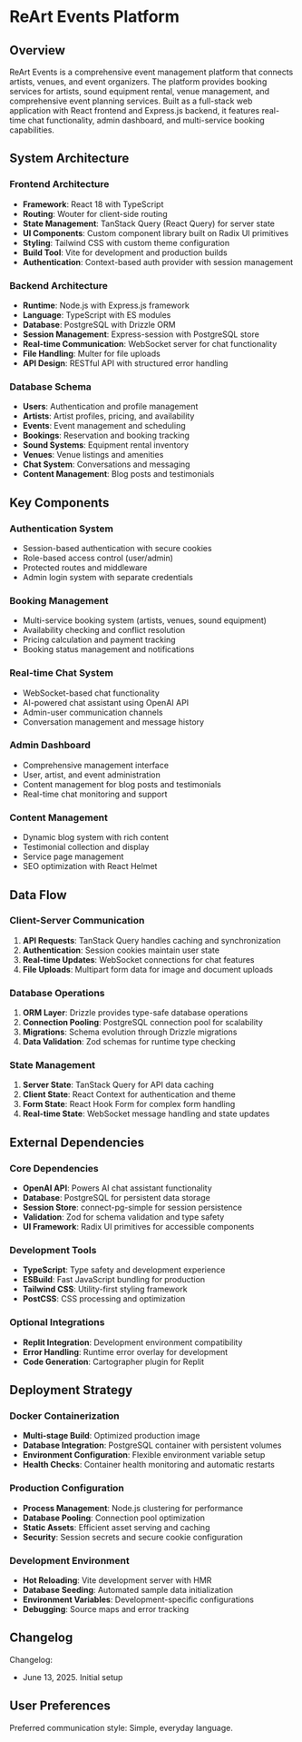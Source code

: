 # ReArt Events Platform

## Overview

ReArt Events is a comprehensive event management platform that connects artists, venues, and event organizers. The platform provides booking services for artists, sound equipment rental, venue management, and comprehensive event planning services. Built as a full-stack web application with React frontend and Express.js backend, it features real-time chat functionality, admin dashboard, and multi-service booking capabilities.

## System Architecture

### Frontend Architecture
- **Framework**: React 18 with TypeScript
- **Routing**: Wouter for client-side routing
- **State Management**: TanStack Query (React Query) for server state
- **UI Components**: Custom component library built on Radix UI primitives
- **Styling**: Tailwind CSS with custom theme configuration
- **Build Tool**: Vite for development and production builds
- **Authentication**: Context-based auth provider with session management

### Backend Architecture
- **Runtime**: Node.js with Express.js framework
- **Language**: TypeScript with ES modules
- **Database**: PostgreSQL with Drizzle ORM
- **Session Management**: Express-session with PostgreSQL store
- **Real-time Communication**: WebSocket server for chat functionality
- **File Handling**: Multer for file uploads
- **API Design**: RESTful API with structured error handling

### Database Schema
- **Users**: Authentication and profile management
- **Artists**: Artist profiles, pricing, and availability
- **Events**: Event management and scheduling
- **Bookings**: Reservation and booking tracking
- **Sound Systems**: Equipment rental inventory
- **Venues**: Venue listings and amenities
- **Chat System**: Conversations and messaging
- **Content Management**: Blog posts and testimonials

## Key Components

### Authentication System
- Session-based authentication with secure cookies
- Role-based access control (user/admin)
- Protected routes and middleware
- Admin login system with separate credentials

### Booking Management
- Multi-service booking system (artists, venues, sound equipment)
- Availability checking and conflict resolution
- Pricing calculation and payment tracking
- Booking status management and notifications

### Real-time Chat System
- WebSocket-based chat functionality
- AI-powered chat assistant using OpenAI API
- Admin-user communication channels
- Conversation management and message history

### Admin Dashboard
- Comprehensive management interface
- User, artist, and event administration
- Content management for blog posts and testimonials
- Real-time chat monitoring and support

### Content Management
- Dynamic blog system with rich content
- Testimonial collection and display
- Service page management
- SEO optimization with React Helmet

## Data Flow

### Client-Server Communication
1. **API Requests**: TanStack Query handles caching and synchronization
2. **Authentication**: Session cookies maintain user state
3. **Real-time Updates**: WebSocket connections for chat features
4. **File Uploads**: Multipart form data for image and document uploads

### Database Operations
1. **ORM Layer**: Drizzle provides type-safe database operations
2. **Connection Pooling**: PostgreSQL connection pool for scalability
3. **Migrations**: Schema evolution through Drizzle migrations
4. **Data Validation**: Zod schemas for runtime type checking

### State Management
1. **Server State**: TanStack Query for API data caching
2. **Client State**: React Context for authentication and theme
3. **Form State**: React Hook Form for complex form handling
4. **Real-time State**: WebSocket message handling and state updates

## External Dependencies

### Core Dependencies
- **OpenAI API**: Powers AI chat assistant functionality
- **Database**: PostgreSQL for persistent data storage
- **Session Store**: connect-pg-simple for session persistence
- **Validation**: Zod for schema validation and type safety
- **UI Framework**: Radix UI primitives for accessible components

### Development Tools
- **TypeScript**: Type safety and development experience
- **ESBuild**: Fast JavaScript bundling for production
- **Tailwind CSS**: Utility-first styling framework
- **PostCSS**: CSS processing and optimization

### Optional Integrations
- **Replit Integration**: Development environment compatibility
- **Error Handling**: Runtime error overlay for development
- **Code Generation**: Cartographer plugin for Replit

## Deployment Strategy

### Docker Containerization
- **Multi-stage Build**: Optimized production image
- **Database Integration**: PostgreSQL container with persistent volumes
- **Environment Configuration**: Flexible environment variable setup
- **Health Checks**: Container health monitoring and automatic restarts

### Production Configuration
- **Process Management**: Node.js clustering for performance
- **Database Pooling**: Connection pool optimization
- **Static Assets**: Efficient asset serving and caching
- **Security**: Session secrets and secure cookie configuration

### Development Environment
- **Hot Reloading**: Vite development server with HMR
- **Database Seeding**: Automated sample data initialization
- **Environment Variables**: Development-specific configurations
- **Debugging**: Source maps and error tracking

## Changelog

Changelog:
- June 13, 2025. Initial setup

## User Preferences

Preferred communication style: Simple, everyday language.